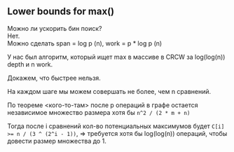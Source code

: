 ## Lower bounds for max()

Можно ли ускорить бин поиск? \
Нет. \
Можно сделать span = log p (n), work = p * log p (n)

У нас был алгоритм, который ищет max в массиве 
в CRCW за log(log(n)) depth и n work.

Докажем, что быстрее нельзя.

На каждом шаге мы можем совершать не более,
чем n сравнений.

По теореме <кого-то-там> после p операций в графе 
остается независимое множество размера хотя бы 
`n^2 / (2 * m + n)`

Тогда после i сравнений кол-во потенциальных максимумов 
будет `C[i] >= n / (3 ^ (2^i - 1))`, 
=> требуется хотя бы log(log(n)) операций, 
чтобы довести размер множества до 1.
